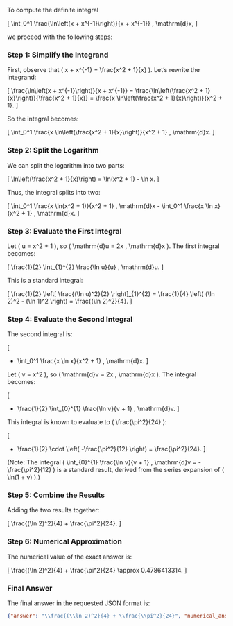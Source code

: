 To compute the definite integral 

\[
\int_0^1 \frac{\ln\left(x + x^{-1}\right)}{x + x^{-1}} \, \mathrm{d}x,
\]

we proceed with the following steps:

### Step 1: Simplify the Integrand
First, observe that \( x + x^{-1} = \frac{x^2 + 1}{x} \). Let’s rewrite the integrand:

\[
\frac{\ln\left(x + x^{-1}\right)}{x + x^{-1}} = \frac{\ln\left(\frac{x^2 + 1}{x}\right)}{\frac{x^2 + 1}{x}} = \frac{x \ln\left(\frac{x^2 + 1}{x}\right)}{x^2 + 1}.
\]

So the integral becomes:

\[
\int_0^1 \frac{x \ln\left(\frac{x^2 + 1}{x}\right)}{x^2 + 1} \, \mathrm{d}x.
\]

### Step 2: Split the Logarithm
We can split the logarithm into two parts:

\[
\ln\left(\frac{x^2 + 1}{x}\right) = \ln(x^2 + 1) - \ln x.
\]

Thus, the integral splits into two:

\[
\int_0^1 \frac{x \ln(x^2 + 1)}{x^2 + 1} \, \mathrm{d}x - \int_0^1 \frac{x \ln x}{x^2 + 1} \, \mathrm{d}x.
\]

### Step 3: Evaluate the First Integral
Let \( u = x^2 + 1 \), so \( \mathrm{d}u = 2x \, \mathrm{d}x \). The first integral becomes:

\[
\frac{1}{2} \int_{1}^{2} \frac{\ln u}{u} \, \mathrm{d}u.
\]

This is a standard integral:

\[
\frac{1}{2} \left[ \frac{(\ln u)^2}{2} \right]_{1}^{2} = \frac{1}{4} \left( (\ln 2)^2 - (\ln 1)^2 \right) = \frac{(\ln 2)^2}{4}.
\]

### Step 4: Evaluate the Second Integral
The second integral is:

\[
- \int_0^1 \frac{x \ln x}{x^2 + 1} \, \mathrm{d}x.
\]

Let \( v = x^2 \), so \( \mathrm{d}v = 2x \, \mathrm{d}x \). The integral becomes:

\[
- \frac{1}{2} \int_{0}^{1} \frac{\ln v}{v + 1} \, \mathrm{d}v.
\]

This integral is known to evaluate to \( \frac{\pi^2}{24} \):

\[
- \frac{1}{2} \cdot \left( -\frac{\pi^2}{12} \right) = \frac{\pi^2}{24}.
\]

(Note: The integral \( \int_{0}^{1} \frac{\ln v}{v + 1} \, \mathrm{d}v = -\frac{\pi^2}{12} \) is a standard result, derived from the series expansion of \( \ln(1 + v) \).)

### Step 5: Combine the Results
Adding the two results together:

\[
\frac{(\ln 2)^2}{4} + \frac{\pi^2}{24}.
\]

### Step 6: Numerical Approximation
The numerical value of the exact answer is:

\[
\frac{(\ln 2)^2}{4} + \frac{\pi^2}{24} \approx 0.4786413314.
\]

### Final Answer
The final answer in the requested JSON format is:

```json
{"answer": "\\frac{(\\ln 2)^2}{4} + \\frac{\\pi^2}{24}", "numerical_answer": "0.4786413314"}
```